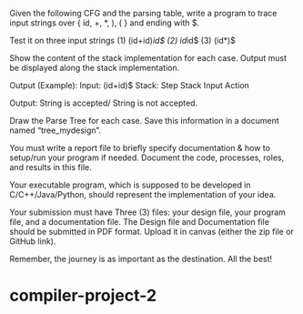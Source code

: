 Given the following CFG and the parsing table, write a program to trace
input strings over { id, +, *, ), ( } and ending with $.

Test it on three input strings (1) (id+id)*id$ (2) id*id$ (3) (id*)$

Show the content of the stack implementation for each case. Output must be
displayed along the stack implementation.

Output (Example):
Input: (id+id)$
Stack:
Step Stack Input Action

Output: String is accepted/ String is not accepted.

Draw the Parse Tree for each case. Save this information in a document
named “tree_mydesign”.

You must write a report file to briefly specify documentation & how to
setup/run your program if needed. Document the code, processes, roles, and
results in this file.

Your executable program, which is supposed to be developed in
C/C++/Java/Python, should represent the implementation of your idea.

Your submission must have Three (3) files: your design file, your program
file, and a documentation file. The Design file and Documentation file
should be submitted in PDF format. Upload it in canvas (either the zip file or
GitHub link).

Remember, the journey is as important as the destination. All the best!
# compiler-project-2

